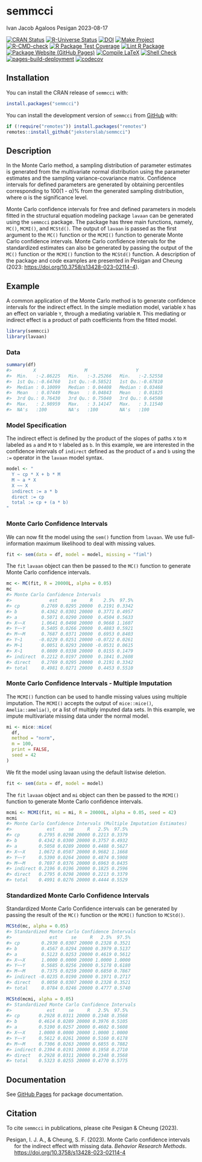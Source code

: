 semmcci
================
Ivan Jacob Agaloos Pesigan
2023-08-17

<!-- README.md is generated from .setup/readme/README.Rmd. Please edit that file -->
<!-- badges: start -->

[![CRAN
Status](https://www.r-pkg.org/badges/version/semmcci)](https://cran.r-project.org/package=semmcci)
[![R-Universe
Status](https://jeksterslab.r-universe.dev/badges/semmcci)](https://jeksterslab.r-universe.dev)
[![DOI](https://zenodo.org/badge/DOI/10.3758/s13428-023-02114-4.svg)](https://doi.org/10.3758/s13428-023-02114-4)
[![Make
Project](https://github.com/jeksterslab/semmcci/actions/workflows/make.yml/badge.svg)](https://github.com/jeksterslab/semmcci/actions/workflows/make.yml)
[![R-CMD-check](https://github.com/jeksterslab/semmcci/actions/workflows/check-full.yml/badge.svg)](https://github.com/jeksterslab/semmcci/actions/workflows/check-full.yml)
[![R Package Test
Coverage](https://github.com/jeksterslab/semmcci/actions/workflows/test-coverage.yml/badge.svg)](https://github.com/jeksterslab/semmcci/actions/workflows/test-coverage.yml)
[![Lint R
Package](https://github.com/jeksterslab/semmcci/actions/workflows/lint.yml/badge.svg)](https://github.com/jeksterslab/semmcci/actions/workflows/lint.yml)
[![Package Website (GitHub
Pages)](https://github.com/jeksterslab/semmcci/actions/workflows/pkgdown-gh-pages.yml/badge.svg)](https://github.com/jeksterslab/semmcci/actions/workflows/pkgdown-gh-pages.yml)
[![Compile
LaTeX](https://github.com/jeksterslab/semmcci/actions/workflows/latex.yml/badge.svg)](https://github.com/jeksterslab/semmcci/actions/workflows/latex.yml)
[![Shell
Check](https://github.com/jeksterslab/semmcci/actions/workflows/shellcheck.yml/badge.svg)](https://github.com/jeksterslab/semmcci/actions/workflows/shellcheck.yml)
[![pages-build-deployment](https://github.com/jeksterslab/semmcci/actions/workflows/pages/pages-build-deployment/badge.svg)](https://github.com/jeksterslab/semmcci/actions/workflows/pages/pages-build-deployment)
[![codecov](https://codecov.io/gh/jeksterslab/semmcci/branch/main/graph/badge.svg?token=KVLUET3DJ6)](https://codecov.io/gh/jeksterslab/semmcci)
<!-- badges: end -->

## Installation

You can install the CRAN release of `semmcci` with:

``` r
install.packages("semmcci")
```

You can install the development version of `semmcci` from
[GitHub](https://github.com/jeksterslab/semmcci) with:

``` r
if (!require("remotes")) install.packages("remotes")
remotes::install_github("jeksterslab/semmcci")
```

## Description

In the Monte Carlo method, a sampling distribution of parameter
estimates is generated from the multivariate normal distribution using
the parameter estimates and the sampling variance-covariance matrix.
Confidence intervals for defined parameters are generated by obtaining
percentiles corresponding to 100(1 - α)% from the generated sampling
distribution, where α is the significance level.

Monte Carlo confidence intervals for free and defined parameters in
models fitted in the structural equation modeling package `lavaan` can
be generated using the `semmcci` package. The package has three main
functions, namely, `MC()`, `MCMI()`, and `MCStd()`. The output of
`lavaan` is passed as the first argument to the `MC()` function or the
`MCMI()` function to generate Monte Carlo confidence intervals. Monte
Carlo confidence intervals for the standardized estimates can also be
generated by passing the output of the `MC()` function or the `MCMI()`
function to the `MCStd()` function. A description of the package and
code examples are presented in Pesigan and Cheung (2023:
<https://doi.org/10.3758/s13428-023-02114-4>).

## Example

A common application of the Monte Carlo method is to generate confidence
intervals for the indirect effect. In the simple mediation model,
variable `X` has an effect on variable `Y`, through a mediating variable
`M`. This mediating or indirect effect is a product of path coefficients
from the fitted model.

``` r
library(semmcci)
library(lavaan)
```

### Data

``` r
summary(df)
#>        X                  M                  Y           
#>  Min.   :-2.86225   Min.   :-3.25266   Min.   :-2.52558  
#>  1st Qu.:-0.64760   1st Qu.:-0.58521   1st Qu.:-0.67810  
#>  Median : 0.10099   Median : 0.04408   Median : 0.03468  
#>  Mean   : 0.07449   Mean   : 0.04843   Mean   : 0.01825  
#>  3rd Qu.: 0.76430   3rd Qu.: 0.75040   3rd Qu.: 0.64508  
#>  Max.   : 2.98959   Max.   : 3.14147   Max.   : 3.11540  
#>  NA's   :100        NA's   :100        NA's   :100
```

### Model Specification

The indirect effect is defined by the product of the slopes of paths `X`
to `M` labeled as `a` and `M` to `Y` labeled as `b`. In this example, we
are interested in the confidence intervals of `indirect` defined as the
product of `a` and `b` using the `:=` operator in the `lavaan` model
syntax.

``` r
model <- "
  Y ~ cp * X + b * M
  M ~ a * X
  X ~~ X
  indirect := a * b
  direct := cp
  total := cp + (a * b)
"
```

### Monte Carlo Confidence Intervals

We can now fit the model using the `sem()` function from `lavaan`. We
use full-information maximum likelihood to deal with missing values.

``` r
fit <- sem(data = df, model = model, missing = "fiml")
```

The `fit` `lavaan` object can then be passed to the `MC()` function to
generate Monte Carlo confidence intervals.

``` r
mc <- MC(fit, R = 20000L, alpha = 0.05)
mc
#> Monte Carlo Confidence Intervals
#>              est     se     R    2.5%  97.5%
#> cp        0.2769 0.0295 20000  0.2191 0.3342
#> b         0.4362 0.0301 20000  0.3771 0.4957
#> a         0.5071 0.0290 20000  0.4504 0.5633
#> X~~X      1.0641 0.0498 20000  0.9668 1.1607
#> Y~~Y      0.5405 0.0266 20000  0.4883 0.5921
#> M~~M      0.7687 0.0371 20000  0.6953 0.8403
#> Y~1      -0.0229 0.0251 20000 -0.0722 0.0261
#> M~1       0.0051 0.0293 20000 -0.0531 0.0615
#> X~1       0.0809 0.0338 20000  0.0155 0.1479
#> indirect  0.2212 0.0197 20000  0.1841 0.2608
#> direct    0.2769 0.0295 20000  0.2191 0.3342
#> total     0.4981 0.0271 20000  0.4453 0.5510
```

### Monte Carlo Confidence Intervals - Multiple Imputation

The `MCMI()` function can be used to handle missing values using
multiple imputation. The `MCMI()` accepts the output of `mice::mice()`,
`Amelia::amelia()`, or a list of multiply imputed data sets. In this
example, we impute multivariate missing data under the normal model.

``` r
mi <- mice::mice(
  df,
  method = "norm",
  m = 100,
  print = FALSE,
  seed = 42
)
```

We fit the model using lavaan using the default listwise deletion.

``` r
fit <- sem(data = df, model = model)
```

The `fit` `lavaan` object and `mi` object can then be passed to the
`MCMI()` function to generate Monte Carlo confidence intervals.

``` r
mcmi <- MCMI(fit, mi = mi, R = 20000L, alpha = 0.05, seed = 42)
mcmi
#> Monte Carlo Confidence Intervals (Multiple Imputation Estimates)
#>             est     se     R   2.5%  97.5%
#> cp       0.2795 0.0298 20000 0.2213 0.3379
#> b        0.4342 0.0300 20000 0.3757 0.4932
#> a        0.5058 0.0289 20000 0.4488 0.5627
#> X~~X     1.0672 0.0507 20000 0.9682 1.1668
#> Y~~Y     0.5390 0.0264 20000 0.4874 0.5908
#> M~~M     0.7697 0.0376 20000 0.6963 0.8435
#> indirect 0.2196 0.0196 20000 0.1825 0.2596
#> direct   0.2795 0.0298 20000 0.2213 0.3379
#> total    0.4991 0.0276 20000 0.4444 0.5529
```

### Standardized Monte Carlo Confidence Intervals

Standardized Monte Carlo Confidence intervals can be generated by
passing the result of the `MC()` function or the `MCMI()` function to
`MCStd()`.

``` r
MCStd(mc, alpha = 0.05)
#> Standardized Monte Carlo Confidence Intervals
#>              est     se     R   2.5%  97.5%
#> cp        0.2930 0.0307 20000 0.2328 0.3521
#> b         0.4567 0.0294 20000 0.3979 0.5137
#> a         0.5123 0.0253 20000 0.4619 0.5612
#> X~~X      1.0000 0.0000 20000 1.0000 1.0000
#> Y~~Y      0.5685 0.0256 20000 0.5178 0.6180
#> M~~M      0.7375 0.0259 20000 0.6850 0.7867
#> indirect -0.0235 0.0190 20000 0.1971 0.2717
#> direct    0.0050 0.0307 20000 0.2328 0.3521
#> total     0.0784 0.0246 20000 0.4777 0.5740
```

``` r
MCStd(mcmi, alpha = 0.05)
#> Standardized Monte Carlo Confidence Intervals
#>             est     se     R   2.5%  97.5%
#> cp       0.2928 0.0311 20000 0.2348 0.3568
#> b        0.4614 0.0289 20000 0.3976 0.5105
#> a        0.5190 0.0257 20000 0.4602 0.5608
#> X~~X     1.0000 0.0000 20000 1.0000 1.0000
#> Y~~Y     0.5612 0.0261 20000 0.5160 0.6178
#> M~~M     0.7306 0.0263 20000 0.6855 0.7882
#> indirect 0.2394 0.0191 20000 0.1958 0.2710
#> direct   0.2928 0.0311 20000 0.2348 0.3568
#> total    0.5323 0.0255 20000 0.4770 0.5775
```

## Documentation

See [GitHub Pages](https://jeksterslab.github.io/semmcci/index.html) for
package documentation.

## Citation

To cite `semmcci` in publications, please cite Pesigan & Cheung (2023).

<div id="refs" class="references csl-bib-body hanging-indent"
line-spacing="2">

<div id="ref-Pesigan-Cheung-2023" class="csl-entry">

Pesigan, I. J. A., & Cheung, S. F. (2023). Monte Carlo confidence
intervals for the indirect effect with missing data. *Behavior Research
Methods*. <https://doi.org/10.3758/s13428-023-02114-4>

</div>

</div>
